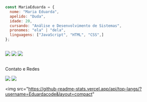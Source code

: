 
<div align="left"
<a href="https://github.com/Eduardacode">
  
```javascript
const MariaEduarda = {
  nome: "Maria Eduarda",
  apelido: "Duda",
  idade: 20,
  cursando: "Análise e Desenvolvimento de Sistemas",
  pronomes: "ela" | "dela",
  linguagens: ["JavaScript", "HTML", "CSS",]
};
```

</div>

  ##
  <div>
  <img src="https://img.shields.io/badge/html5-%23E34F26.svg?style=for-the-badge&logo=html5&logoColor=white">
  <img src= "https://img.shields.io/badge/css3-%231572B6.svg?style=for-the-badge&logo=css3&logoColor=white">
  <img src="https://img.shields.io/badge/javascript-%23323330.svg?style=for-the-badge&logo=javascript&logoColor=%23F7DF1E">
  </div>
 
 ##
 <p> Contato e Redes</p>
  <a href="https://www.linkedin.com/in/maria-eduarda-moreira-148086177" target="_blank"><img src="https://img.shields.io/badge/-LinkedIn-%230077B5?style=for-the-badge&logo=linkedin&logoColor=white" target="_blank"></a>
  <a href = "mailto:eduardamoreiracode@gmail.com"><img src="https://img.shields.io/badge/-Gmail-%23333?style=for-the-badge&logo=gmail&logoColor=white" target="_blank"></a>

<img src="https://github-readme-stats.vercel.app/api/top-langs/?username=Eduardacode&layout=compact"

